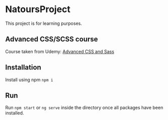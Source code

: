 # NatoursProject

This project is for learning purposes.

## Advanced CSS/SCSS course

Course taken from Udemy: <a href="https://www.udemy.com/course/advanced-css-and-sass/">Advanced CSS and Sass</a>

## Installation

Install using npm `npm i`

## Run

Run `npm start` or `ng serve` inside the directory once all packages have been installed.
